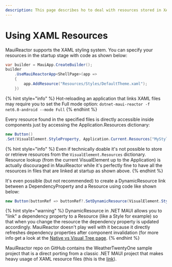 ```yaml
---
description: This page describes ho to deal with resources stored in XAML files
---
```


# Using XAML Resources

MauiReactor supports the XAML styling system. You can specify your resources in the startup stage with code as shown below:

```csharp
var builder = MauiApp.CreateBuilder();
builder
    .UseMauiReactorApp<ShellPage>(app => 
    {
        app.AddResource("Resources/Styles/DefaultTheme.xaml");
    })
```

{% hint style="info" %}
Hot-reloading an application that links XAML files may require you to set the Full mode option: `dotnet-maui-reactor -f net6.0-android --mode Full`
{% endhint %}

Every resource found in the specified files is directly accessible inside components just by accessing the Application.Resources dictionary:

```csharp
new Button()
.Set(VisualElement.StyleProperty, Application.Current.Resources["MyStyle"])
```

{% hint style="info" %}
Even if technically doable it's not possible to store or retrieve resources from the `VisualElement.Resources` dictionary. Resource lookup (from the current VisualElement up to the Application) is actually discouraged in MauiReactor while it's perfectly fine to have all the resources in files that are linked at startup as shown above.
{% endhint %}

It's even possible (but not recommended) to create a DynamicResource link between a DependencyProperty and a Resource using code like shown below:

```csharp
new Button(buttonRef => buttonRef?.SetDynamicResource(VisualElement.StyleProperty, "MyStyle"))
```

{% hint style="warning" %}
DynamicResource in .NET MAUI allows you to "link" a dependency property to a Resource (like a Style for example) so that when you change the resource the dependency property is updated accordingly. MauiReactor doesn't play well with it because it directly refreshes dependency properties after component invalidation (for more info get a look at the [Native vs Visual Tree page](native-tree-and-visual-tree.md).
{% endhint %}

MauiReactor repo on GitHub contains the WeatherTwentyOne sample project that is a direct porting from a classic .NET MAUI project that makes heavy usage of XAML resource files (this is the [link](https://github.com/adospace/reactorui-maui/tree/main/samples/MauiReactor.WeatherTwentyOne)).
